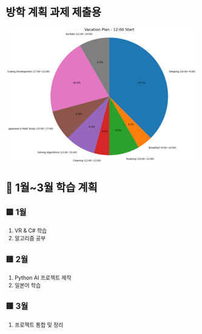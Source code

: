 # 방학 계획 과제 제출용


<img src="photo/다운로드.png" alt="plan" width="600">

# 📅 1월~3월 학습 계획

## 🟦 1월
1. VR & C# 학습
2. 알고리즘 공부

## 🟨 2월
1. Python AI 프로젝트 제작
2. 일본어 학습

## 🟥 3월
1. 프로젝트 통합 및 정리
